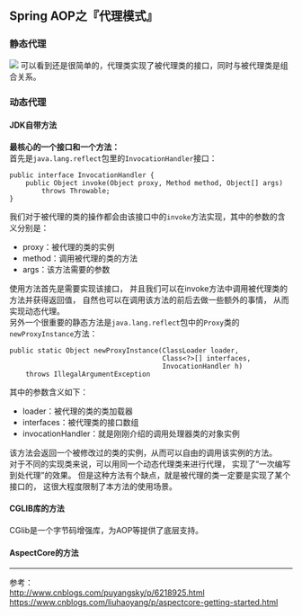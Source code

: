 ## Spring AOP之『代理模式』

### 静态代理
![](https://images2015.cnblogs.com/blog/756310/201609/756310-20160924153802543-1643119235.jpg)
可以看到还是很简单的，代理类实现了被代理类的接口，同时与被代理类是组合关系。  
### 动态代理
#### JDK自带方法  
**最核心的一个接口和一个方法：**  
首先是`java.lang.reflect`包里的`InvocationHandler`接口：
```$xslt
public interface InvocationHandler {
    public Object invoke(Object proxy, Method method, Object[] args)
        throws Throwable;
}
```
我们对于被代理的类的操作都会由该接口中的`invoke`方法实现，其中的参数的含义分别是：

- proxy：被代理的类的实例  
- method：调用被代理的类的方法  
- args：该方法需要的参数  

使用方法首先是需要实现该接口，
并且我们可以在invoke方法中调用被代理类的方法并获得返回值，
自然也可以在调用该方法的前后去做一些额外的事情，
从而实现动态代理。  
另外一个很重要的静态方法是`java.lang.reflect`包中的`Proxy`类的`newProxyInstance`方法：
```$xslt
public static Object newProxyInstance(ClassLoader loader,
                                      Class<?>[] interfaces,
                                      InvocationHandler h)
    throws IllegalArgumentException
```
其中的参数含义如下：

- loader：被代理的类的类加载器  
- interfaces：被代理类的接口数组  
- invocationHandler：就是刚刚介绍的调用处理器类的对象实例  

该方法会返回一个被修改过的类的实例，从而可以自由的调用该实例的方法。  
对于不同的实现类来说，可以用同一个动态代理类来进行代理，
实现了“一次编写到处代理”的效果。
但是这种方法有个缺点，就是被代理的类一定要是实现了某个接口的，
这很大程度限制了本方法的使用场景。

#### CGLIB库的方法  
CGlib是一个字节码增强库，为AOP等提供了底层支持。

#### AspectCore的方法

---
参考：  
http://www.cnblogs.com/puyangsky/p/6218925.html
https://www.cnblogs.com/liuhaoyang/p/aspectcore-getting-started.html